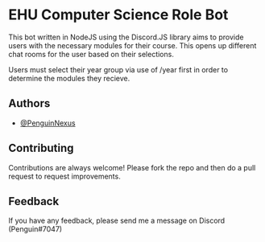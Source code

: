
# EHU Computer Science Role Bot

This bot written in NodeJS using the Discord.JS library aims to provide users with the necessary modules for their course. This opens up different chat rooms for the user based on their selections.

Users must select their year group via use of /year first in order to determine the modules they recieve.


## Authors

- [@PenguinNexus](https://www.github.com/PenguinNexus)


## Contributing

Contributions are always welcome! Please fork the repo and then do a pull request to request improvements.


## Feedback

If you have any feedback, please send me a message on Discord (Penguin#7047)

